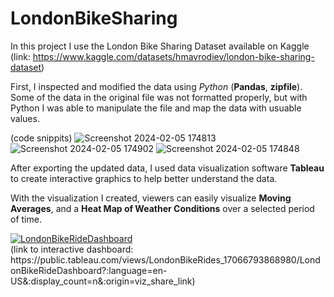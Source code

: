 # LondonBikeSharing

In this project I use the London Bike Sharing Dataset available on Kaggle (link: https://www.kaggle.com/datasets/hmavrodiev/london-bike-sharing-dataset)

First, I inspected and modified the data using *Python* (**Pandas**, **zipfile**). Some of the data in the original file was not formatted properly, 
but with Python I was able to manipulate the file and map the data with usuable values. 

 (code snippits)
![Screenshot 2024-02-05 174813](https://github.com/erickburci/LondonBikeSharing/assets/159087967/63a9f7ee-a440-4d8b-a4c3-5e7964a00dbc)
![Screenshot 2024-02-05 174902](https://github.com/erickburci/LondonBikeSharing/assets/159087967/ad30e6aa-5049-4447-bc17-d29fc826c6c0)
![Screenshot 2024-02-05 174848](https://github.com/erickburci/LondonBikeSharing/assets/159087967/55fbfba6-faa0-405d-9398-86c37eee156a)


After exporting the updated data, I used data visualization software **Tableau**
to create interactive graphics to help better understand the data.

With the visualization I created, viewers can easily visualize **Moving Averages**, and a **Heat Map of Weather Conditions** over a selected period of time.

<div class='tableauPlaceholder' id='viz1707181659048' style='position: relative'><noscript><a href='#'><img alt='LondonBikeRideDashboard ' src='https:&#47;&#47;public.tableau.com&#47;static&#47;images&#47;Lo&#47;LondonBikeRides_17066793868980&#47;LondonBikeRideDashboard&#47;1_rss.png' style='border: none' /></a></noscript><object class='tableauViz'  style='display:none;'><param name='host_url' value='https%3A%2F%2Fpublic.tableau.com%2F' /> <param name='embed_code_version' value='3' /> <param name='site_root' value='' /><param name='name' value='LondonBikeRides_17066793868980&#47;LondonBikeRideDashboard' /><param name='tabs' value='no' /><param name='toolbar' value='yes' /><param name='static_image' value='https:&#47;&#47;public.tableau.com&#47;static&#47;images&#47;Lo&#47;LondonBikeRides_17066793868980&#47;LondonBikeRideDashboard&#47;1.png' /> <param name='animate_transition' value='yes' /><param name='display_static_image' value='yes' /><param name='display_spinner' value='yes' /><param name='display_overlay' value='yes' /><param name='display_count' value='yes' /><param name='language' value='en-US' /></object></div>
(link to interactive dashboard: https://public.tableau.com/views/LondonBikeRides_17066793868980/LondonBikeRideDashboard?:language=en-US&:display_count=n&:origin=viz_share_link)
